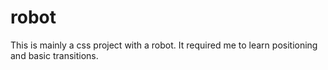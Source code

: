 # robot
This is mainly a css project with a robot. It required me to learn positioning and basic transitions.
